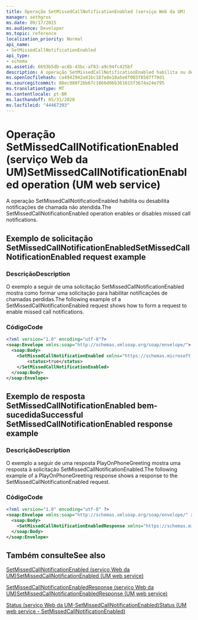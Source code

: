 ```yaml
---
title: Operação SetMissedCallNotificationEnabled (serviço Web da UM)
manager: sethgros
ms.date: 09/17/2015
ms.audience: Developer
ms.topic: reference
localization_priority: Normal
api_name:
- SetMissedCallNotificationEnabled
api_type:
- schema
ms.assetid: 6693b5db-ac6b-43bc-af83-a9c94fc425bf
description: A operação SetMissedCallNotificationEnabled habilita ou desabilita notificações de chamada não atendida.
ms.openlocfilehash: ca4942942a81bc187e8e18a5e6f003f8587f79d1
ms.sourcegitcommit: 88ec988f2bb67c1866d06b361615f3674a24e795
ms.translationtype: MT
ms.contentlocale: pt-BR
ms.lasthandoff: 05/31/2020
ms.locfileid: "44467393"
---
```

# <a name="setmissedcallnotificationenabled-operation-um-web-service"></a><span data-ttu-id="1d0ac-103">Operação SetMissedCallNotificationEnabled (serviço Web da UM)</span><span class="sxs-lookup"><span data-stu-id="1d0ac-103">SetMissedCallNotificationEnabled operation (UM web service)</span></span>

<span data-ttu-id="1d0ac-104">A operação SetMissedCallNotificationEnabled habilita ou desabilita notificações de chamada não atendida.</span><span class="sxs-lookup"><span data-stu-id="1d0ac-104">The SetMissedCallNotificationEnabled operation enables or disables missed call notifications.</span></span>
  
## <a name="setmissedcallnotificationenabled-request-example"></a><span data-ttu-id="1d0ac-105">Exemplo de solicitação SetMissedCallNotificationEnabled</span><span class="sxs-lookup"><span data-stu-id="1d0ac-105">SetMissedCallNotificationEnabled request example</span></span>

### <a name="description"></a><span data-ttu-id="1d0ac-106">Descrição</span><span class="sxs-lookup"><span data-stu-id="1d0ac-106">Description</span></span>

<span data-ttu-id="1d0ac-107">O exemplo a seguir de uma solicitação SetMissedCallNotificationEnabled mostra como formar uma solicitação para habilitar notificações de chamadas perdidas.</span><span class="sxs-lookup"><span data-stu-id="1d0ac-107">The following example of a SetMissedCallNotificationEnabled request shows how to form a request to enable missed call notifications.</span></span>
  
### <a name="code"></a><span data-ttu-id="1d0ac-108">Código</span><span class="sxs-lookup"><span data-stu-id="1d0ac-108">Code</span></span>

```XML
<?xml version="1.0" encoding="utf-8"?>
<soap:Envelope xmlns:soap="http://schemas.xmlsoap.org/soap/envelope/">
  <soap:Body>
    <SetMissedCallNotificationEnabled xmlns="https://schemas.microsoft.com/exchange/services/2006/messages">
        <status>true</status>
    </SetMissedCallNotificationEnabled>
  </soap:Body>
</soap:Envelope>
```

## <a name="successful-setmissedcallnotificationenabled-response-example"></a><span data-ttu-id="1d0ac-109">Exemplo de resposta SetMissedCallNotificationEnabled bem-sucedida</span><span class="sxs-lookup"><span data-stu-id="1d0ac-109">Successful SetMissedCallNotificationEnabled response example</span></span>

### <a name="description"></a><span data-ttu-id="1d0ac-110">Descrição</span><span class="sxs-lookup"><span data-stu-id="1d0ac-110">Description</span></span>

<span data-ttu-id="1d0ac-111">O exemplo a seguir de uma resposta PlayOnPhoneGreeting mostra uma resposta à solicitação SetMissedCallNotificationEnabled.</span><span class="sxs-lookup"><span data-stu-id="1d0ac-111">The following example of a PlayOnPhoneGreeting response shows a response to the SetMissedCallNotificationEnabled request.</span></span>
  
### <a name="code"></a><span data-ttu-id="1d0ac-112">Código</span><span class="sxs-lookup"><span data-stu-id="1d0ac-112">Code</span></span>

```XML
<?xml version="1.0" encoding="utf-8" ?> 
<soap:Envelope xmlns:soap="http://schemas.xmlsoap.org/soap/envelope/" xmlns:xsi="http://www.w3.org/2001/XMLSchema-instance" xmlns:xsd="http://www.w3.org/2001/XMLSchema">
  <soap:Body>
    <SetMissedCallNotificationEnabledResponse xmlns="https://schemas.microsoft.com/exchange/services/2006/messages" /> 
  </soap:Body>
</soap:Envelope>
```

## <a name="see-also"></a><span data-ttu-id="1d0ac-113">Também consulte</span><span class="sxs-lookup"><span data-stu-id="1d0ac-113">See also</span></span>



[<span data-ttu-id="1d0ac-114">SetMissedCallNotificationEnabled (serviço Web da UM)</span><span class="sxs-lookup"><span data-stu-id="1d0ac-114">SetMissedCallNotificationEnabled (UM web service)</span></span>](setmissedcallnotificationenabled-um-web-service.md)
  
[<span data-ttu-id="1d0ac-115">SetMissedCallNotificationEnabledResponse (serviço Web da UM)</span><span class="sxs-lookup"><span data-stu-id="1d0ac-115">SetMissedCallNotificationEnabledResponse (UM web service)</span></span>](setmissedcallnotificationenabledresponse-um-web-service.md)
  
[<span data-ttu-id="1d0ac-116">Status (serviço Web da UM-SetMissedCallNotificationEnabled)</span><span class="sxs-lookup"><span data-stu-id="1d0ac-116">Status (UM web service - SetMissedCallNotificationEnabled)</span></span>](status-um-web-servicesetmissedcallnotificationenabled.md)

